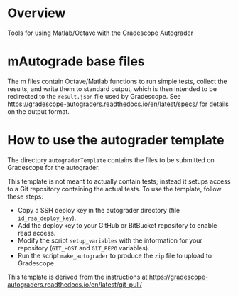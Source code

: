 # Overview
Tools for using Matlab/Octave with the Gradescope Autograder

# mAutograde base files
The m files contain Octave/Matlab functions to run simple tests, collect the results, and write them to standard output, which is then intended to be redirected to the `result.json` file used by Gradescope. See https://gradescope-autograders.readthedocs.io/en/latest/specs/ for details on the output format.

# How to use the autograder template
The directory `autograderTemplate` contains the files to be submitted on Gradescope for the autograder. 

This template is not meant to actually contain tests; instead it setups access to a Git repository containing the actual tests. To use the template, follow these steps:
* Copy a SSH deploy key in the autograder directory (file `id_rsa_deploy_key`).
* Add the deploy key to your GitHub or BitBucket repository to enable read access.
* Modify the script `setup_variables` with the information for your repository (`GIT_HOST` and `GIT_REPO` variables).
* Run the script `make_autograder` to produce the `zip` file to upload to Gradescope

This template is derived from the instructions at https://gradescope-autograders.readthedocs.io/en/latest/git_pull/
